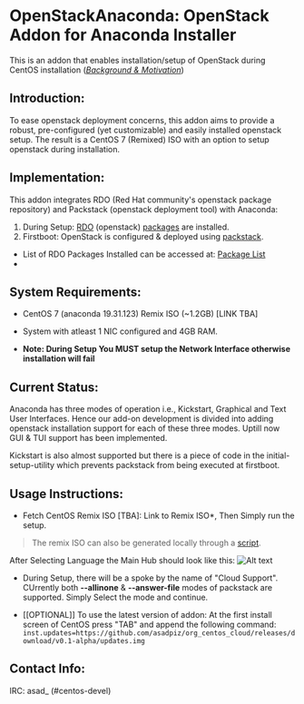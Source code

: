 # OpenStackAnaconda: OpenStack Addon for Anaconda Installer

This is an addon that enables installation/setup of OpenStack during CentOS installation ([*Background & Motivation*](http://seven.centos.org/2015/07/cloud-in-a-box-centos-openstack-remix/))

## Introduction:

To ease openstack deployment concerns, this addon aims to provide a robust, pre-configured (yet customizable) and easily installed openstack setup. The result is a CentOS 7 (Remixed) ISO with an option to setup openstack during installation. 

## Implementation:

This addon integrates RDO (Red Hat community's openstack package repository) and Packstack (openstack deployment tool) with Anaconda:

1. During Setup: [RDO](https://www.rdoproject.org/Main_Page) (openstack) [packages](http://mirror.centos.org/centos/7/cloud/x86_64/openstack-kilo/) are installed.
2. Firstboot: OpenStack is configured & deployed using [packstack](https://wiki.openstack.org/wiki/Packstack).

* List of RDO Packages Installed can be accessed at: [Package List](../master/PackageList.md)
* 
## System Requirements:

*  CentOS 7 (anaconda 19.31.123) Remix ISO (~1.2GB) [LINK TBA]
*  System with atleast 1 NIC configured and 4GB RAM. 

* **Note: During Setup You MUST setup the Network Interface otherwise installation will fail**

## Current Status:

Anaconda has three modes of operation i.e., Kickstart, Graphical and Text User Interfaces. Hence our add-on development is divided into adding openstack installation support for each of these three modes. 
Uptill now GUI & TUI support has been implemented.

Kickstart is also almost supported but there is a piece of code in the initial-setup-utility which prevents packstack from being executed at firstboot.

## Usage Instructions:

* Fetch CentOS Remix ISO [TBA]: Link to Remix ISO*, Then Simply run the setup. 

> The remix ISO can also be generated locally through a [script](https://github.com/asadpiz/centos-respin/archive/master.zip). 

After Selecting Language the Main Hub should look like this:
![Alt text](/../screenshots/1.png?raw=true "Main Hub")

* During Setup, there will be a spoke by the name of "Cloud Support". CUrrently both **--allinone** & **--answer-file** modes of packstack are supported. Simply Select the mode and continue.

* [[OPTIONAL]] To use the latest version of addon: At the first install screen of CentOS press "TAB" and append the following command: `inst.updates=https://github.com/asadpiz/org_centos_cloud/releases/download/v0.1-alpha/updates.img`


## Contact Info:
IRC: asad_ (#centos-devel)

 

 
